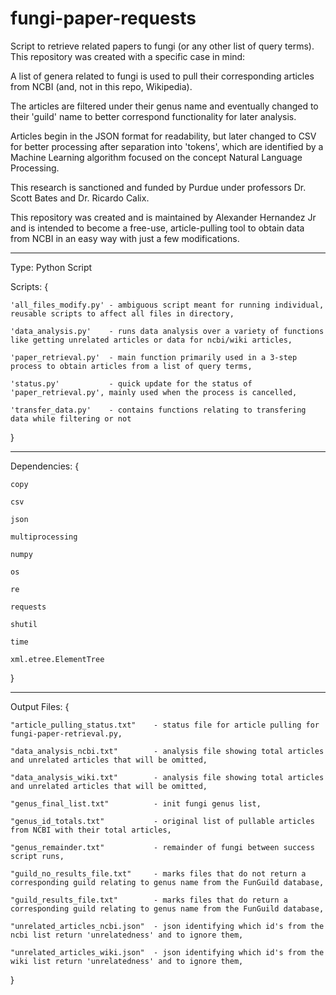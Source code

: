 # fungi-paper-requests
Script to retrieve related papers to fungi (or any other list of query terms). This repository was created with a specific case in mind:

  A list of genera related to fungi is used to pull their corresponding articles from NCBI (and, not in this repo, Wikipedia).

  The articles are filtered under their genus name and eventually changed to their 'guild' name to better correspond functionality for later analysis.

  Articles begin in the JSON format for readability, but later changed to CSV for better processing after separation into 'tokens', which are identified by a Machine Learning algorithm focused on the concept Natural Language Processing.

  This research is sanctioned and funded by Purdue under professors Dr. Scott Bates and Dr. Ricardo Calix.

  This repository was created and is maintained by Alexander Hernandez Jr and is intended to become a free-use, article-pulling tool to obtain data from NCBI in an easy way with just a few modifications.

---------------------------

  Type: Python Script
  

  Scripts: {

    'all_files_modify.py' - ambiguous script meant for running individual, reusable scripts to affect all files in directory,

    'data_analysis.py'    - runs data analysis over a variety of functions like getting unrelated articles or data for ncbi/wiki articles,

    'paper_retrieval.py'  - main function primarily used in a 3-step process to obtain articles from a list of query terms,

    'status.py'           - quick update for the status of 'paper_retrieval.py', mainly used when the process is cancelled,

    'transfer_data.py'    - contains functions relating to transfering data while filtering or not

  }
  
---------------------------

  Dependencies: {

    copy

    csv

    json

    multiprocessing

    numpy

    os

    re

    requests

    shutil

    time

    xml.etree.ElementTree

  }

---------------------------

  Output Files: {

    "article_pulling_status.txt"    - status file for article pulling for fungi-paper-retrieval.py,

    "data_analysis_ncbi.txt"        - analysis file showing total articles and unrelated articles that will be omitted,

    "data_analysis_wiki.txt"        - analysis file showing total articles and unrelated articles that will be omitted,

    "genus_final_list.txt"          - init fungi genus list,

    "genus_id_totals.txt"           - original list of pullable articles from NCBI with their total articles,
    
    "genus_remainder.txt"           - remainder of fungi between success script runs,
    
    "guild_no_results_file.txt"     - marks files that do not return a corresponding guild relating to genus name from the FunGuild database,
    
    "guild_results_file.txt"        - marks files that do return a corresponding guild relating to genus name from the FunGuild database,

    "unrelated_articles_ncbi.json"  - json identifying which id's from the ncbi list return 'unrelatedness' and to ignore them,
    
    "unrelated_articles_wiki.json"  - json identifying which id's from the wiki list return 'unrelatedness' and to ignore them,

  }
